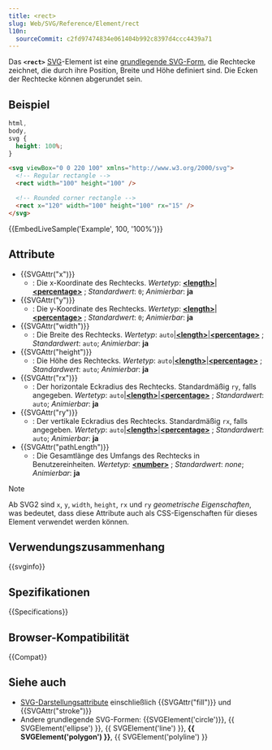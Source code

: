 ```yaml
---
title: <rect>
slug: Web/SVG/Reference/Element/rect
l10n:
  sourceCommit: c2fd97474834e061404b992c8397d4ccc4439a71
---
```


Das **`<rect>`** [SVG](/de/docs/Web/SVG)-Element ist eine [grundlegende SVG-Form](/de/docs/Web/SVG/Tutorials/SVG_from_scratch/Basic_Shapes), die Rechtecke zeichnet, die durch ihre Position, Breite und Höhe definiert sind. Die Ecken der Rechtecke können abgerundet sein.

## Beispiel

```css hidden
html,
body,
svg {
  height: 100%;
}
```

```html
<svg viewBox="0 0 220 100" xmlns="http://www.w3.org/2000/svg">
  <!-- Regular rectangle -->
  <rect width="100" height="100" />

  <!-- Rounded corner rectangle -->
  <rect x="120" width="100" height="100" rx="15" />
</svg>
```

{{EmbedLiveSample('Example', 100, '100%')}}

## Attribute

- {{SVGAttr("x")}}
  - : Die x-Koordinate des Rechtecks.
    _Wertetyp_: [**\<length>**](/de/docs/Web/SVG/Guides/Content_type#length)|[**\<percentage>**](/de/docs/Web/SVG/Guides/Content_type#percentage) ; _Standardwert_: `0`; _Animierbar_: **ja**
- {{SVGAttr("y")}}
  - : Die y-Koordinate des Rechtecks.
    _Wertetyp_: [**\<length>**](/de/docs/Web/SVG/Guides/Content_type#length)|[**\<percentage>**](/de/docs/Web/SVG/Guides/Content_type#percentage) ; _Standardwert_: `0`; _Animierbar_: **ja**
- {{SVGAttr("width")}}
  - : Die Breite des Rechtecks.
    _Wertetyp_: `auto`|[**\<length>**](/de/docs/Web/SVG/Guides/Content_type#length)|[**\<percentage>**](/de/docs/Web/SVG/Guides/Content_type#percentage) ; _Standardwert_: `auto`; _Animierbar_: **ja**
- {{SVGAttr("height")}}
  - : Die Höhe des Rechtecks.
    _Wertetyp_: `auto`|[**\<length>**](/de/docs/Web/SVG/Guides/Content_type#length)|[**\<percentage>**](/de/docs/Web/SVG/Guides/Content_type#percentage) ; _Standardwert_: `auto`; _Animierbar_: **ja**
- {{SVGAttr("rx")}}
  - : Der horizontale Eckradius des Rechtecks. Standardmäßig `ry`, falls angegeben.
    _Wertetyp_: `auto`|[**\<length>**](/de/docs/Web/SVG/Guides/Content_type#length)|[**\<percentage>**](/de/docs/Web/SVG/Guides/Content_type#percentage) ; _Standardwert_: `auto`; _Animierbar_: **ja**
- {{SVGAttr("ry")}}
  - : Der vertikale Eckradius des Rechtecks. Standardmäßig `rx`, falls angegeben.
    _Wertetyp_: `auto`|[**\<length>**](/de/docs/Web/SVG/Guides/Content_type#length)|[**\<percentage>**](/de/docs/Web/SVG/Guides/Content_type#percentage) ; _Standardwert_: `auto`; _Animierbar_: **ja**
- {{SVGAttr("pathLength")}}
  - : Die Gesamtlänge des Umfangs des Rechtecks in Benutzereinheiten.
    _Wertetyp_: [**\<number>**](/de/docs/Web/SVG/Guides/Content_type#number) ; _Standardwert_: _none_; _Animierbar_: **ja**

> [!NOTE]
> Ab SVG2 sind `x`, `y`, `width`, `height`, `rx` und `ry` _geometrische Eigenschaften_, was bedeutet, dass diese Attribute auch als CSS-Eigenschaften für dieses Element verwendet werden können.

## Verwendungszusammenhang

{{svginfo}}

## Spezifikationen

{{Specifications}}

## Browser-Kompatibilität

{{Compat}}

## Siehe auch

- [SVG-Darstellungsattribute](/de/docs/Web/SVG/Reference/Attribute#presentation_attributes) einschließlich {{SVGAttr("fill")}} und {{SVGAttr("stroke")}}
- Andere grundlegende SVG-Formen: {{SVGElement('circle')}}, {{ SVGElement('ellipse') }}, {{ SVGElement('line') }}, **{{ SVGElement('polygon') }}**, {{ SVGElement('polyline') }}
